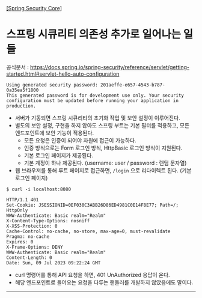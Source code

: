 <nav>
    <a href="../#api-filter" target="_blank">[Spring Security Core]</a>
</nav>

# 스프링 시큐리티 의존성 추가로 일어나는 일들
공식문서 : https://docs.spring.io/spring-security/reference/servlet/getting-started.html#servlet-hello-auto-configuration

```text
Using generated security password: 201aeffe-e657-4543-b787-0a35ea5f1800
This generated password is for development use only. Your security configuration must be updated before running your application in production.
```
- 서버가 기동되면 스프링 시큐리티의 초기화 작업 및 보안 설정이 이루어진다.
- 별도의 보안 설정, 구현을 하지 않아도 스프링 부트는 기본 필터를 적용하고, 모든 엔드포인트에 보안 기능이 적용된다.
    - 모든 요청은 인증이 되어야 자원에 접근이 가능하다.
    - 인증 방식으로는 Form 로그인 방식, HttpBasic 로그인 방식이 지원된다.
    - 기본 로그인 페이지가 제공된다.
    - 기본 계정이 하나 제공된다. (username: user / password : 랜덤 문자열)
- 웹 브라우저를 통해 루트 페이지로 접근하면, `/login` 으로 리다이렉트 된다. (기본 로그인 페이지)

```shell
$ curl -i localhost:8080

HTTP/1.1 401
Set-Cookie: JSESSIONID=0EF030C3ABB26D86ED4981C0E14F8E77; Path=/; HttpOnly
WWW-Authenticate: Basic realm="Realm"
X-Content-Type-Options: nosniff
X-XSS-Protection: 0
Cache-Control: no-cache, no-store, max-age=0, must-revalidate
Pragma: no-cache
Expires: 0
X-Frame-Options: DENY
WWW-Authenticate: Basic realm="Realm"
Content-Length: 0
Date: Sun, 09 Jul 2023 09:22:24 GMT
```
- curl 명령어를 통해 API 요청을 하면, 401 UnAuthorized 응답이 온다.
- 해당 엔드포인트로 들어오는 요청을 다루는 핸들러를 개발하지 않았음에도 말이다.

---
